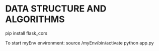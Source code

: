 # DATA STRUCTURE AND ALGORITHMS

 pip install flask_cors
 
 To start myEnv environment:
 source /myEnv/bin/activate
 python app.py
 
 

